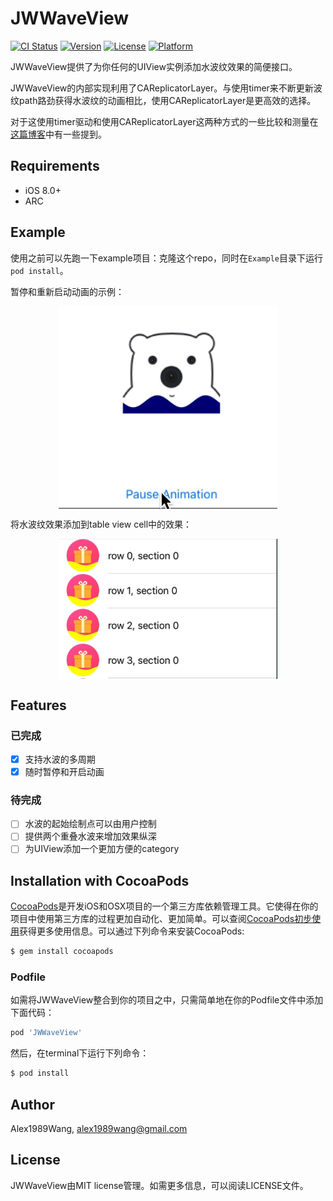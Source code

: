# JWWaveView
[![CI Status](http://img.shields.io/travis/Alex1989Wang/JWWaveView.svg?style=flat)](https://travis-ci.org/Alex1989Wang/JWWaveView)
[![Version](https://img.shields.io/cocoapods/v/JWWaveView.svg?style=flat)](http://cocoapods.org/pods/JWWaveView)
[![License](https://img.shields.io/cocoapods/l/JWWaveView.svg?style=flat)](http://cocoapods.org/pods/JWWaveView)
[![Platform](https://img.shields.io/cocoapods/p/JWWaveView.svg?style=flat)](http://cocoapods.org/pods/JWWaveView)

JWWaveView提供了为你任何的UIView实例添加水波纹效果的简便接口。

JWWaveView的内部实现利用了CAReplicatorLayer。与使用timer来不断更新波纹path路劲获得水波纹的动画相比，使用CAReplicatorLayer是更高效的选择。

对于这使用timer驱动和使用CAReplicatorLayer这两种方式的一些比较和测量在[这篇博客](http://www.awsomejiang.com/2018/03/20/Highly-perfomant-Waving-Effect/)中有一些提到。

## Requirements

- iOS 8.0+
- ARC

## Example

使用之前可以先跑一下example项目：克隆这个repo，同时在`Example`目录下运行`pod install`。

暂停和重新启动动画的示例：

<div align='center'>
<img 
src="https://raw.githubusercontent.com/Alex1989Wang/JWWaveView/master/Example/JWWaveView/SceenShots/wave_effect_pause.gif" 
width="350" 
title = "water-waving effect pause and unpause"
alt = "water-waving effect pause and unpause"
align = center
/>
</div>

将水波纹效果添加到table view cell中的效果：

<div align='center'>
<img 
src="https://raw.githubusercontent.com/Alex1989Wang/JWWaveView/master/Example/JWWaveView/SceenShots/wave_effect_gif.gif" 
width="350" 
title = "water-waving effect"
alt = "water-waving effect"
align = center
/>
</div>

## Features

### 已完成

- [x] 支持水波的多周期
- [x] 随时暂停和开启动画 

### 待完成 

- [ ] 水波的起始绘制点可以由用户控制 
- [ ] 提供两个重叠水波来增加效果纵深
- [ ] 为UIView添加一个更加方便的category 

## Installation with CocoaPods

[CocoaPods](http://cocoapods.org)是开发iOS和OSX项目的一个第三方库依赖管理工具。它使得在你的项目中使用第三方库的过程更加自动化、更加简单。可以查阅[CocoaPods初步使用](https://github.com/Alex1989Wang/JWWaveView/blob/master/README.md)获得更多使用信息。可以通过下列命令来安装CocoaPods:

```bash
$ gem install cocoapods
```

### Podfile

如需将JWWaveView整合到你的项目之中，只需简单地在你的Podfile文件中添加下面代码：

```ruby
pod 'JWWaveView'
```

然后，在terminal下运行下列命令：

```bash
$ pod install
```

## Author

Alex1989Wang, alex1989wang@gmail.com

## License

JWWaveView由MIT license管理。如需更多信息，可以阅读LICENSE文件。
